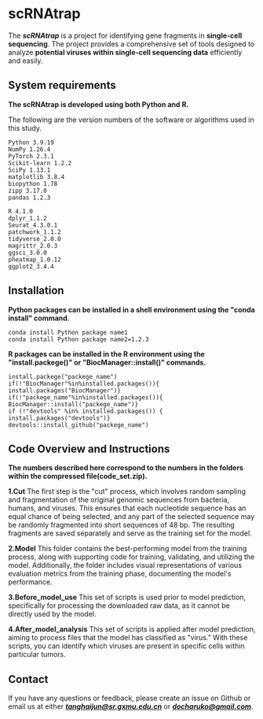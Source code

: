 # scRNAtrap
The ***scRNAtrap*** is a project for identifying gene fragments in **single-cell sequencing**. The project provides a comprehensive set of tools designed to analyze **potential viruses within single-cell sequencing data** efficiently and easily.

## System requirements
**The scRNAtrap is developed using both Python and R.**

The following are the version numbers of the software or algorithms used in this study.

	Python 3.9.19
	NumPy 1.26.4
	PyTorch 2.3.1
	Scikit-learn 1.2.2
	SciPy 1.13.1
	matplotlib 3.8.4
	biopython 1.78
	zipp 3.17.0
	pandas 1.2.3

	R 4.1.0
	dplyr_1.1.2 
	Seurat_4.3.0.1
	patchwork_1.1.2
	tidyverse_2.0.0
	magrittr_2.0.3
	ggsci_3.0.0
	pheatmap_1.0.12
	ggplot2_3.4.4

## Installation
**Python packages can be installed in a shell environment using the "conda install" command.**

	conda install Python package name1
	conda install Python package name2=1.2.3

**R packages can be installed in the R environment using the "install.packege()" or "BiocManager::install()" commands.**

	install.packege("packege_name")
	if(!"BiocManager"%in%installed.packages()){ 
	install.packages("BiocManager")}
 	if(!"packege_name"%in%installed.packages()){ 
	BiocManager::install("packege_name")}
	if (!"devtools" %in% installed.packages()) {
  	install.packages("devtools")}
   	devtools::install_github("packege_name")
    
## Code Overview and Instructions
**The numbers described here correspond to the numbers in the folders within the compressed file(code_set.zip).**

**1.Cut**
The first step is the "cut" process, which involves random sampling and fragmentation of the original genomic sequences from bacteria, humans, and viruses. This ensures that each nucleotide sequence has an equal chance of being selected, and any part of the selected sequence may be randomly fragmented into short sequences of 48 bp. The resulting fragments are saved separately and serve as the training set for the model.

**2.Model**
This folder contains the best-performing model from the training process, along with supporting code for training, validating, and utilizing the model. Additionally, the folder includes visual representations of various evaluation metrics from the training phase, documenting the model's performance.

**3.Before_model_use**
This set of scripts is used prior to model prediction, specifically for processing the downloaded raw data, as it cannot be directly used by the model.

**4.After_model_analysis**
This set of scripts is applied after model prediction, aiming to process files that the model has classified as "virus." With these scripts, you can identify which viruses are present in specific cells within particular tumors.

## Contact
If you have any questions or feedback, please create an issue on Github or email us at either ***tanghaijun@sr.gxmu.edu.cn*** or ***docharuko@gmail.com***.
